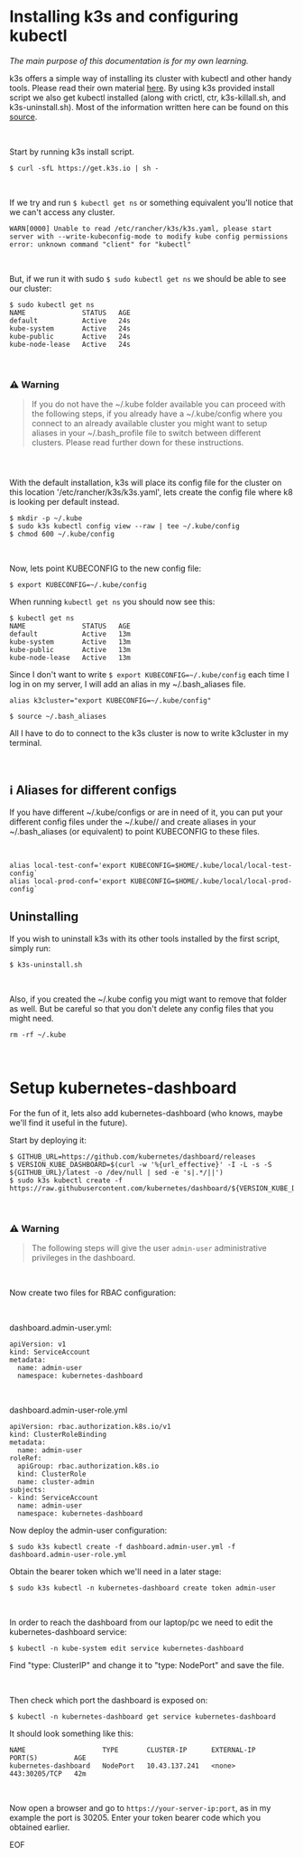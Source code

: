 # Installing k3s and configuring kubectl
*The main purpose of this documentation is for my own learning.*

k3s offers a simple way of installing its cluster with kubectl and other handy tools. Please read their own material [here](https://docs.k3s.io/quick-start). By using k3s provided install script we also get kubectl installed (along with crictl, ctr, k3s-killall.sh, and k3s-uninstall.sh). Most of the information written here can be found on this [source](https://www.baeldung.com/ops/k3s-getting-started).

<br>

Start by running k3s install script.

`$ curl -sfL https://get.k3s.io | sh -`

<br>

If we try and run `$ kubectl get ns` or something equivalent you'll notice that we can't access any cluster.

```
WARN[0000] Unable to read /etc/rancher/k3s/k3s.yaml, please start server with --write-kubeconfig-mode to modify kube config permissions
error: unknown command "client" for "kubectl"
```

<br>

But, if we run it with sudo `$ sudo kubectl get ns` we should be able to see our cluster:
```
$ sudo kubectl get ns
NAME              STATUS   AGE
default           Active   24s
kube-system       Active   24s
kube-public       Active   24s
kube-node-lease   Active   24s
```

<br>

### :warning: Warning
> If you do not have the ~/.kube folder available you can proceed with the following steps, if you already have a ~/.kube/config where you connect to an already available cluster you might want to setup aliases in your ~/.bash_profile file to switch between different clusters. Please read further down for these instructions.
###

<br>

With the default installation, k3s will place its config file for the cluster on this location '/etc/rancher/k3s/k3s.yaml', lets create the config file where k8 is looking per default instead.

```
$ mkdir -p ~/.kube
$ sudo k3s kubectl config view --raw | tee ~/.kube/config
$ chmod 600 ~/.kube/config
```

<br>

Now, lets point KUBECONFIG to the new config file:

`$ export KUBECONFIG=~/.kube/config`

When running `kubectl get ns` you should now see this:

```
$ kubectl get ns
NAME              STATUS   AGE
default           Active   13m
kube-system       Active   13m
kube-public       Active   13m
kube-node-lease   Active   13m
```

Since I don't want to write `$ export KUBECONFIG=~/.kube/config` each time I log in on my server, I will add an alias in my ~/.bash_aliases file.

`alias k3cluster="export KUBECONFIG=~/.kube/config"`


`$ source ~/.bash_aliases`

All I have to do to connect to the k3s cluster is now to write k3cluster in my terminal.

<br>

## :information_source: Aliases for different configs

If you have different ~/.kube/configs or are in need of it, you can put your different config files under the ~/.kube/<folder>/ and create aliases in your ~/.bash_aliases (or equivalent) to point KUBECONFIG to these files.

<br>

```
alias local-test-conf='export KUBECONFIG=$HOME/.kube/local/local-test-config`
alias local-prod-conf='export KUBECONFIG=$HOME/.kube/local/local-prod-config`
```

## Uninstalling
If you wish to uninstall k3s with its other tools installed by the first script, simply run:

`$ k3s-uninstall.sh`

<br>
  
Also, if you created the ~/.kube config you migt want to remove that folder as well. But be careful so that you don't delete any config files that you might need.

`rm -rf ~/.kube`

<br>

# Setup kubernetes-dashboard
For the fun of it, lets also add kubernetes-dashboard (who knows, maybe we'll find it useful in the future).

Start by deploying it:
```
$ GITHUB_URL=https://github.com/kubernetes/dashboard/releases
$ VERSION_KUBE_DASHBOARD=$(curl -w '%{url_effective}' -I -L -s -S ${GITHUB_URL}/latest -o /dev/null | sed -e 's|.*/||')
$ sudo k3s kubectl create -f https://raw.githubusercontent.com/kubernetes/dashboard/${VERSION_KUBE_DASHBOARD}/aio/deploy/recommended.yaml
```

<br>

### :warning: Warning
> The following steps will give the user `admin-user` administrative privileges in the dashboard.

<br>

Now create two files for RBAC configuration:

<br>

dashboard.admin-user.yml:  
```
apiVersion: v1
kind: ServiceAccount
metadata:
  name: admin-user
  namespace: kubernetes-dashboard
```
  
<br>

dashboard.admin-user-role.yml  
```
apiVersion: rbac.authorization.k8s.io/v1
kind: ClusterRoleBinding
metadata:
  name: admin-user
roleRef:
  apiGroup: rbac.authorization.k8s.io
  kind: ClusterRole
  name: cluster-admin
subjects:
- kind: ServiceAccount
  name: admin-user
  namespace: kubernetes-dashboard
```  

Now deploy the admin-user configuration:

`$ sudo k3s kubectl create -f dashboard.admin-user.yml -f dashboard.admin-user-role.yml`

Obtain the bearer token which we'll need in a later stage:

`$ sudo k3s kubectl -n kubernetes-dashboard create token admin-user`

<br>

In order to reach the dashboard from our laptop/pc we need to edit the kubernetes-dashboard service:

`$ kubectl -n kube-system edit service kubernetes-dashboard`
  
Find "type: ClusterIP" and change it to "type: NodePort" and save the file.

<br>

Then check which port the dashboard is exposed on:

`$ kubectl -n kubernetes-dashboard get service kubernetes-dashboard`

It should look something like this:  

```
NAME                   TYPE       CLUSTER-IP      EXTERNAL-IP   PORT(S)         AGE
kubernetes-dashboard   NodePort   10.43.137.241   <none>        443:30205/TCP   42m
```

<br>

Now open a browser and go to `https://your-server-ip:port`, as in my example the port is 30205.
Enter your token bearer code which you obtained earlier.  


EOF

